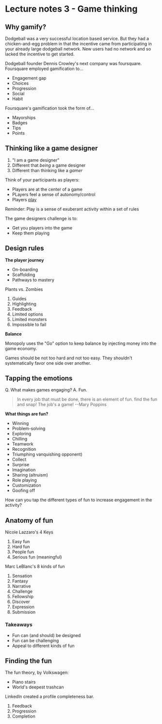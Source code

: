 # Lecture notes 3 - Game thinking

## Why gamify?

Dodgeball was a very successful location based service. But they had a chicken-and-egg problem in that the incentive came from participating in your already large dodgeball network. New users had no network and so lacked the incentive to get started.

Dodgeball founder Dennis Crowley's next company was foursquare. Foursquare employed gamification to…

* Engagement gap
* Choices
* Progression
* Social
* Habit

Foursquare's gamification took the form of…

* Mayorships
* Badges
* Tips
* Points


## Thinking like a game designer

1. "I am a game designer"
2. Different that _being_ a game designer
3. Different than thinking like a _gamer_

Think of your participants as players:

* Players are at the center of a game
* PLayers feel a sense of autonomy/control
* Players <u>play</u>

Reminder: Play is a sense of exuberant activity within a set of rules

The game designers challenge is to:

* Get you players into the game
* Keep them playing


## Design rules

__The player journey__

* On-boarding
* Scaffolding
* Pathways to mastery

Plants vs. Zombies

1. Guides
2. Highlighting
3. Feedback
4. Limited options
5. Limited monsters
6. Impossible to fail

__Balance__

Monopoly uses the "Go" option to keep balance by injecting money into the game economy.

Games should be not too hard and not too easy. They shouldn't systematically favor one side over another.


## Tapping the emotions

Q. What makes games engaging?
A. Fun.

> In every job that must be done, there is an element of fun. find the fun and snap! The job's a game!
> --Mary Poppins

__What things are fun?__

* Winning
* Problem-solving
* Exploring
* Chilling
* Teamwork
* Recognition
* Triumphing vanquishing opponent)
* Collect
* Surprise
* Imagination
* Sharing (altruism)
* Role playing
* Customization
* Goofing off

How can you tap the different types of fun to increase engagement in the activity?


## Anatomy of fun

Nicole Lazzaro's 4 Keys

1. Easy fun
2. Hard fun
3. People fun
4. Serious fun (meaningful)

Marc LeBlanc's 8 kinds of fun

1. Sensation
2. Fantasy
3. Narrative
4. Challenge
5. Fellowship
6. Discover
7. Expression
8. Submission


### Takeaways

* Fun can (and should) be designed
* Fun can be challenging
* Appeal to different kinds of fun


## Finding the fun

The fun theory, by Volkswagen:

* Piano stairs
* World's deepest trashcan

LinkedIn created a profile completeness bar.

1. Feedback
2. Progression
3. Completion

